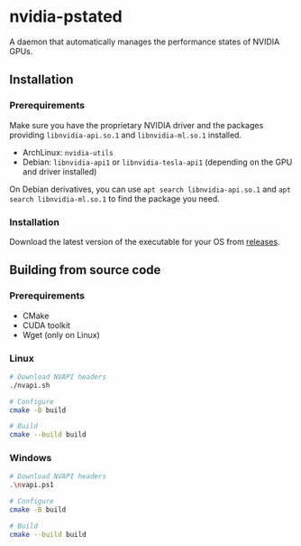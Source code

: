 # nvidia-pstated

A daemon that automatically manages the performance states of NVIDIA GPUs.

## Installation

### Prerequirements

Make sure you have the proprietary NVIDIA driver and the packages providing `libnvidia-api.so.1` and `libnvidia-ml.so.1` installed.

- ArchLinux: `nvidia-utils`
- Debian: `libnvidia-api1` or `libnvidia-tesla-api1` (depending on the GPU and driver installed)

On Debian derivatives, you can use `apt search libnvidia-api.so.1` and `apt search libnvidia-ml.so.1` to find the package you need.

### Installation

Download the latest version of the executable for your OS from [releases](https://github.com/sasha0552/nvidia-pstated/releases).

## Building from source code

### Prerequirements

* CMake
* CUDA toolkit
* Wget (only on Linux)

### Linux

```sh
# Download NVAPI headers
./nvapi.sh

# Configure
cmake -B build

# Build
cmake --build build
```

### Windows

```sh
# Download NVAPI headers
.\nvapi.ps1

# Configure
cmake -B build

# Build
cmake --build build
```
